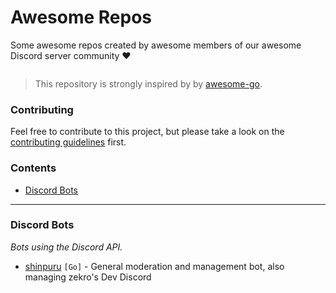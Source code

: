 # Awesome Repos
Some awesome repos created by awesome members of our awesome Discord server community ❤

![[](https://dc.zekro.de)](https://img.shields.io/discord/307084334198816769.svg?logo=discord)

> This repository is strongly inspired by by [awesome-go](https://github.com/avelino/awesome-go).

### Contributing

Feel free to contribute to this project, but please take a look on the [contributing guidelines](https://github.com/dev-schueppchen/awesome-repos/blob/master/contributing.md) first.

### Contents

- [Discord Bots](#discord-bots)

---

### Discord Bots
*Bots using the Discord API.*

- [shinpuru](https://github.com/zekroTJA/shinpuru) `[Go]` - General moderation and management bot, also managing zekro's Dev Discord
